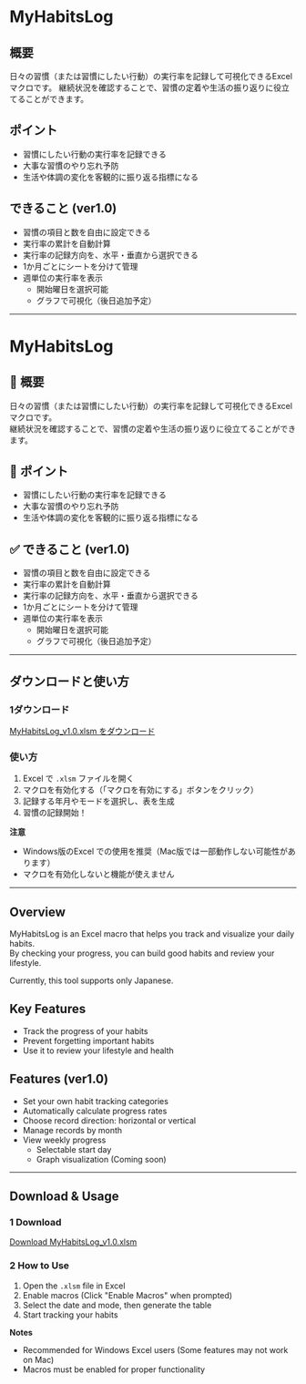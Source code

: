 # MyHabitsLog

## 概要
日々の習慣（または習慣にしたい行動）の実行率を記録して可視化できるExcelマクロです。
継続状況を確認することで、習慣の定着や生活の振り返りに役立てることができます。

## ポイント
- 習慣にしたい行動の実行率を記録できる
- 大事な習慣のやり忘れ予防
- 生活や体調の変化を客観的に振り返る指標になる

## できること (ver1.0)
- 習慣の項目と数を自由に設定できる
- 実行率の累計を自動計算
- 実行率の記録方向を、水平・垂直から選択できる
- 1か月ごとにシートを分けて管理
- 週単位の実行率を表示
  - 開始曜日を選択可能
  - グラフで可視化（後日追加予定）

---

# MyHabitsLog

## 📌 概要
日々の習慣（または習慣にしたい行動）の実行率を記録して可視化できるExcelマクロです。  
継続状況を確認することで、習慣の定着や生活の振り返りに役立てることができます。

## 🔹 ポイント
- 習慣にしたい行動の実行率を記録できる
- 大事な習慣のやり忘れ予防
- 生活や体調の変化を客観的に振り返る指標になる

## ✅ できること (ver1.0)
- 習慣の項目と数を自由に設定できる
- 実行率の累計を自動計算
- 実行率の記録方向を、水平・垂直から選択できる
- 1か月ごとにシートを分けて管理
- 週単位の実行率を表示
  - 開始曜日を選択可能
  - グラフで可視化（後日追加予定）

---

## ダウンロードと使い方
### 1ダウンロード
[MyHabitsLog_v1.0.xlsm をダウンロード](https://github.com/chiaki-ari/MyHabitsLog/releases/download/v1.0/MyHabitsLog_ver1.0.xlsm)  

### 使い方
1. Excel で `.xlsm` ファイルを開く
2. マクロを有効化する（「マクロを有効にする」ボタンをクリック）  
3. 記録する年月やモードを選択し、表を生成
4. 習慣の記録開始！

**注意**  
- Windows版のExcel での使用を推奨（Mac版では一部動作しない可能性があります）  
- マクロを有効化しないと機能が使えません

---

## Overview
MyHabitsLog is an Excel macro that helps you track and visualize your daily habits.  
By checking your progress, you can build good habits and review your lifestyle.

Currently, this tool supports only Japanese. 

## Key Features
- Track the progress of your habits
- Prevent forgetting important habits
- Use it to review your lifestyle and health

## Features (ver1.0)
- Set your own habit tracking categories
- Automatically calculate progress rates
- Choose record direction: horizontal or vertical
- Manage records by month
- View weekly progress
  - Selectable start day
  - Graph visualization (Coming soon)

---

## Download & Usage

### 1 Download
[Download MyHabitsLog_v1.0.xlsm](https://github.com/chiaki-ari/MyHabitsLog/releases/download/v1.0/MyHabitsLog_ver1.0.xlsm)  

### 2 How to Use
1. Open the `.xlsm` file in Excel  
2. Enable macros (Click "Enable Macros" when prompted)  
3. Select the date and mode, then generate the table  
4. Start tracking your habits  

**Notes**  
- Recommended for Windows Excel users (Some features may not work on Mac)  
- Macros must be enabled for proper functionality 